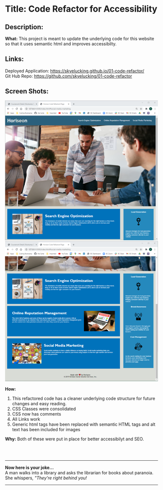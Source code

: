 # Title: Code Refactor for Accessibility


<h2>Description:</h2>
<b> What:</b> This project is meant to update the underlying code for this website so that it uses semantic html and improves accessibilty. <br>

<h2>Links:</h2>
Deployed Application: <a href="https://skyelucking.github.io/01-code-refactor/">https://skyelucking.github.io/01-code-refactor/</a>
<br>
Git Hub Repo: <a href="https://github.com/skyelucking/01-code-refactor">https://github.com/skyelucking/01-code-refactor</a>

<h2>Screen Shots:</h2>
<img src="assets/SS1.png">
<img src="assets/SS2.png">

<b>How:</b> 
<ol>
 <li>  This refactored code has a cleaner underlying code structure for future changes and easy reading. </li>

<li> CSS Classes were consolidated
<li> CSS now has comments
<li> All Links work

 <li>Generic html tags have been replaced with semantic HTML tags and alt text has been included for images</li>
 </ol>
 <b>Why:</b> Both of these were put in place for better accessibilyt and SEO. 

<br><br>
<hr>
<b><color="red"> Now here is your joke...</color></b><br>
A man walks into a library and asks the librarian for books about paranoia. <br>
She whispers, <em>"They're right behind you!</em>
<hr>

